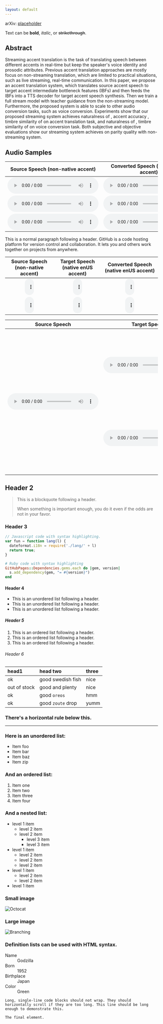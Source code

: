 ```yaml
---
layout: default
---
```

arXiv: <a href="placeholder">placeholder</a>

Text can be **bold**, _italic_, or ~~strikethrough~~.

## Abstract

Streaming accent translation is the task of translating speech between different accents in real-time but keep the speaker's voice identity and prosodic attributes. Previous accent translation approaches are mostly focus on non-streaming translation, which are limited to practical situations, such as live streaming, real-time communication. In this paper, we propose an accent translation system, which translates source accent speech to target accent intermediate bottleneck features (IBFs) and then feeds the IBFs into a TTS decoder for target accent speech synthesis. Then we train a full stream model with teacher guidance from the non-streaming model. Furthermore, the proposed system is able to scale to other audio conversion tasks, such as voice conversion. Experiments show that our proposed streaming system achieves naturalness of , accent accuracy , timbre similarity of on accent translation task, and naturalness of , timbre similarity of on voice conversion task. Both subjective and objective evaluations show our streaming system achieves on parity quality with non-streaming system.

## Audio Samples
<div class="table-wrapper">
  <table>
  <thead>
  <tr>
      <th>Source Speech (non-native accent)</th>
      <th>Converted Speech (native enUS accent)</th>
  </tr>
  </thead>
  <tbody>
  <tr>
      <td style="text-align: center" rowspan="1"><audio controls="controls"><source src="assets/wav/ref_audio1.wav" autoplay="">Your browser does not support the audio element.</audio></td>
      <td style="text-align: center" rowspan="1"><audio controls="controls"><source src="assets/wav/ref_audio1.wav" autoplay="">Your browser does not support the audio element.</audio></td>
  </tr>
  
  <tr>
      <td style="text-align: center" rowspan="1"><audio controls="controls"><source src="assets/wav/ref_audio1.wav" autoplay="">Your browser does not support the audio element.</audio></td>
      <td style="text-align: center" rowspan="1"><audio controls="controls"><source src="assets/wav/ref_audio1.wav" autoplay="">Your browser does not support the audio element.</audio></td>
  </tr>
    
  <tr>
      <td style="text-align: center" rowspan="1"><audio controls="controls"><source src="assets/wav/ref_audio1.wav" autoplay="">Your browser does not support the audio element.</audio></td>
      <td style="text-align: center" rowspan="1"><audio controls="controls"><source src="assets/wav/ref_audio1.wav" autoplay="">Your browser does not support the audio element.</audio></td>
  </tr>
    </tbody></table></div>

This is a normal paragraph following a header. GitHub is a code hosting platform for version control and collaboration. It lets you and others work together on projects from anywhere.

  <table>
  <thead>
  <tr>
      <th>Source Speech (non-native accent)</th>
      <th>Target Speech (native enUS accent)</th>
      <th>Converted Speech (native enUS accent)</th>
  </tr>
  </thead>
  <tbody>
  <tr>
      <td style="text-align: center" rowspan="1"><audio style="width: 30px;" controls="controls"><source src="assets/wav/ref_audio1.wav" autoplay="">Your browser does not support the audio element.</audio></td>
      <td style="text-align: center" rowspan="1"><audio style="width: 30px;" controls="controls"><source src="assets/wav/ref_audio1.wav" autoplay="">Your browser does not support the audio element.</audio></td>
      <td style="text-align: center" rowspan="1"><audio style="width: 30px;" controls="controls"><source src="assets/wav/ref_audio1.wav" autoplay="">Your browser does not support the audio element.</audio></td>
  </tr>
  
  <tr>
      <td style="text-align: center" rowspan="1"><audio style="width: 30px;" controls="controls"><source src="assets/wav/ref_audio1.wav" autoplay="">Your browser does not support the audio element.</audio></td>
      <td style="text-align: center" rowspan="1"><audio style="width: 30px;" controls="controls"><source src="assets/wav/ref_audio1.wav" autoplay="">Your browser does not support the audio element.</audio></td>
      <td style="text-align: center" rowspan="1"><audio style="width: 30px;" controls="controls"><source src="assets/wav/ref_audio1.wav" autoplay="">Your browser does not support the audio element.</audio></td>
  </tr>
    </tbody></table>


<div class="table-wrapper">
  <table>
  <thead>
  <tr>
      <th>Source Speech</th>
      <th>Target Speech</th>
      <th></th>
      <th>Conversion Speech</th>
  </tr>
  </thead>
  <tbody>
  <tr>
      <td style="text-align: center" rowspan="8"><audio controls="controls"><source src="assets/wav/ref_audio1.wav" autoplay="">Your browser does not support the audio element.</audio></td>
      <td style="text-align: center" rowspan="4"><audio controls="controls"><source src="assets/wav/ref_audio1.wav" autoplay="">Your browser does not support the audio element.</audio></td>
      <td style="text-align: center">Baseline</td>
      <td style="text-align: center"><audio controls="controls"><source src="assets/wav/ref_audio1.wav" autoplay="">Your browser does not support the audio element.</audio></td>
  </tr>
  <tr>
      <td style="text-align: center">Proposed</td>
      <td style="text-align: center"><audio controls="controls"><source src="wav/daily/1/proposed_f.wav" autoplay="">Your browser does not support the audio element.</audio></td>
      
  </tr>
  <tr>
    <td style="text-align: center">Proposed<font color="#FF0000"> w/o IBFs </font></td>
    <td style="text-align: center"><audio controls="controls"><source src="wav/daily/1/wo_ibf_f.wav" autoplay="">Your browser does not support the audio element.</audio></td>
    
  </tr>
  <tr>
    <td style="text-align: center">Proposed<font color="#FF0000"> w/o TG </font> </td>
    <td style="text-align: center"><audio controls="controls"><source src="wav/daily/1/wo_tg_f.wav" autoplay="">Your browser does not support the audio element.</audio></td>
    
  </tr>
  <tr>
      <td style="text-align: center" rowspan="4"><audio controls="controls"><source src="wav/target_m.wav" autoplay="">Your browser does not support the audio element.</audio></td>
      <td style="text-align: center">Baseline</td>
      <td style="text-align: center"><audio controls="controls"><source src="wav/daily/1/bl_m.wav" autoplay="">Your browser does not support the audio element.</audio></td>
      
  </tr>
<tr>
    <td style="text-align: center">Proposed</td>
    <td style="text-align: center"><audio controls="controls"><source src="wav/daily/1/proposed_m.wav" autoplay="">Your browser does not support the audio element.</audio></td>
    
</tr>
<tr>
  <td style="text-align: center">Proposed <font color="#FF0000">w/o IBFs</font> </td>
  <td style="text-align: center"><audio controls="controls"><source src="wav/daily/1/wo_ibf_m.wav" autoplay="">Your browser does not support the audio element.</audio></td>
  
</tr>
<tr>
  <td style="text-align: center">Proposed <font color="#FF0000">w/o TG</font> </td>
  <td style="text-align: center"><audio controls="controls"><source src="wav/daily/1/wo_tg_m.wav" autoplay="">Your browser does not support the audio element.</audio></td>
  
</tr>
  </tbody>
  </table></div>

## Header 2

> This is a blockquote following a header.
>
> When something is important enough, you do it even if the odds are not in your favor.

### Header 3

```js
// Javascript code with syntax highlighting.
var fun = function lang(l) {
  dateformat.i18n = require('./lang/' + l)
  return true;
}
```

```ruby
# Ruby code with syntax highlighting
GitHubPages::Dependencies.gems.each do |gem, version|
  s.add_dependency(gem, "= #{version}")
end
```

#### Header 4

*   This is an unordered list following a header.
*   This is an unordered list following a header.
*   This is an unordered list following a header.

##### Header 5

1.  This is an ordered list following a header.
2.  This is an ordered list following a header.
3.  This is an ordered list following a header.

###### Header 6

| head1        | head two          | three |
|:-------------|:------------------|:------|
| ok           | good swedish fish | nice  |
| out of stock | good and plenty   | nice  |
| ok           | good `oreos`      | hmm   |
| ok           | good `zoute` drop | yumm  |

### There's a horizontal rule below this.

* * *

### Here is an unordered list:

*   Item foo
*   Item bar
*   Item baz
*   Item zip

### And an ordered list:

1.  Item one
1.  Item two
1.  Item three
1.  Item four

### And a nested list:

- level 1 item
  - level 2 item
  - level 2 item
    - level 3 item
    - level 3 item
- level 1 item
  - level 2 item
  - level 2 item
  - level 2 item
- level 1 item
  - level 2 item
  - level 2 item
- level 1 item

### Small image

![Octocat](https://github.githubassets.com/images/icons/emoji/octocat.png)

### Large image

![Branching](https://guides.github.com/activities/hello-world/branching.png)


### Definition lists can be used with HTML syntax.

<dl>
<dt>Name</dt>
<dd>Godzilla</dd>
<dt>Born</dt>
<dd>1952</dd>
<dt>Birthplace</dt>
<dd>Japan</dd>
<dt>Color</dt>
<dd>Green</dd>
</dl>

```
Long, single-line code blocks should not wrap. They should horizontally scroll if they are too long. This line should be long enough to demonstrate this.
```

```
The final element.
```
